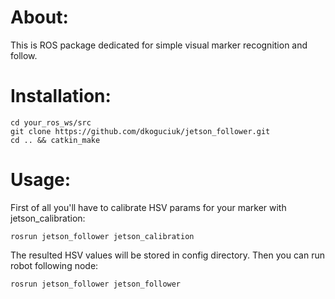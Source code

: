 # About:

This is ROS package dedicated for simple visual marker recognition and follow.

# Installation:

	cd your_ros_ws/src
  	git clone https://github.com/dkoguciuk/jetson_follower.git
  	cd .. && catkin_make
	
# Usage:

First of all you'll have to calibrate HSV params for your marker with jetson_calibration:

	rosrun jetson_follower jetson_calibration
  
The resulted HSV values will be stored in config directory. Then you can run robot following node:

	rosrun jetson_follower jetson_follower
